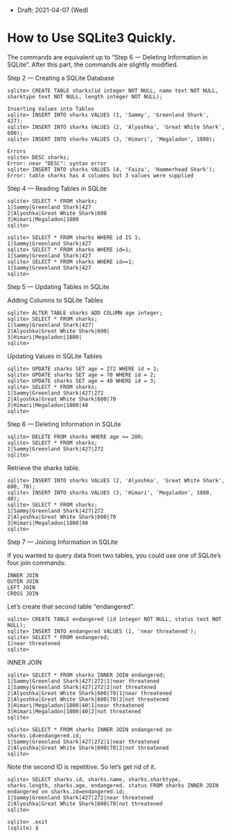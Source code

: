 * Draft: 2021-04-07 (Wed)

# How to Use SQLite3 Quickly.

The commands are equivalent up to “Step 6 — Deleting Information in SQLite”. 
After this part, the commands are slightly modified.

Step 2 — Creating a SQLite Database

```sqlite
sqlite> CREATE TABLE sharks(id integer NOT NULL, name text NOT NULL, sharktype text NOT NULL, length integer NOT NULL);
 
Inserting Values into Tables
sqlite> INSERT INTO sharks VALUES (1, 'Sammy', 'Greenland Shark', 427);
sqlite> INSERT INTO sharks VALUES (2, 'Alyoshka', 'Great White Shark', 600);
sqlite> INSERT INTO sharks VALUES (3, 'Himari', 'Megaladon', 1800);
 
Errors
sqlite> DESC sharks;
Error: near "DESC": syntax error
sqlite> INSERT INTO sharks VALUES (4, 'Faiza', 'Hammerhead Shark');
Error: table sharks has 4 columns but 3 values were supplied
```
 
Step 4 — Reading Tables in SQLite

```sqlite
sqlite> SELECT * FROM sharks;
1|Sammy|Greenland Shark|427
2|Alyoshka|Great White Shark|600
3|Himari|Megaladon|1800
sqlite> 

sqlite> SELECT * FROM sharks WHERE id IS 1;
1|Sammy|Greenland Shark|427
sqlite> SELECT * FROM sharks WHERE id=1;
1|Sammy|Greenland Shark|427
sqlite> SELECT * FROM sharks WHERE id==1;
1|Sammy|Greenland Shark|427
sqlite>
```

Step 5 — Updating Tables in SQLite

Adding Columns to SQLite Tables

```sqlite
sqlite> ALTER TABLE sharks ADD COLUMN age integer;
sqlite> SELECT * FROM sharks;
1|Sammy|Greenland Shark|427|
2|Alyoshka|Great White Shark|600|
3|Himari|Megaladon|1800|
sqlite> 
```

Updating Values in SQLite Tables

```sqlite
sqlite> UPDATE sharks SET age = 272 WHERE id = 1;
sqlite> UPDATE sharks SET age = 70 WHERE id = 2;
sqlite> UPDATE sharks SET age = 40 WHERE id = 3;
sqlite> SELECT * FROM sharks;
1|Sammy|Greenland Shark|427|272
2|Alyoshka|Great White Shark|600|70
3|Himari|Megaladon|1800|40
sqlite> 
```

Step 6 — Deleting Information in SQLite

```sqlite
sqlite> DELETE FROM sharks WHERE age <= 200;
sqlite> SELECT * FROM sharks;
1|Sammy|Greenland Shark|427|272
sqlite> 
```

Retrieve the sharks table.

```sqlite
sqlite> INSERT INTO sharks VALUES (2, 'Alyoshka', 'Great White Shark', 600, 70);
sqlite> INSERT INTO sharks VALUES (3, 'Himari', 'Megaladon', 1800, 40);
sqlite> SELECT * FROM sharks;
1|Sammy|Greenland Shark|427|272
2|Alyoshka|Great White Shark|600|70
3|Himari|Megaladon|1800|40
sqlite> 
```

Step 7 — Joining Information in SQLite

If you wanted to query data from two tables, you could use one of SQLite’s four join commands:

```sqlite
INNER JOIN
OUTER JOIN
LEFT JOIN
CROSS JOIN
```

Let’s create that second table “endangered”.

```sqlite
sqlite> CREATE TABLE endangered (id integer NOT NULL, status text NOT NULL);
sqlite> INSERT INTO endangered VALUES (1, 'near threatened');
sqlite> SELECT * FROM endangered;
1|near threatened
sqlite> 
```
INNER JOIN

```sqlite
sqlite> SELECT * FROM sharks INNER JOIN endangered;
1|Sammy|Greenland Shark|427|272|1|near threatened
1|Sammy|Greenland Shark|427|272|2|not threatened
2|Alyoshka|Great White Shark|600|70|1|near threatened
2|Alyoshka|Great White Shark|600|70|2|not threatened
3|Himari|Megaladon|1800|40|1|near threatened
3|Himari|Megaladon|1800|40|2|not threatened
sqlite> 

sqlite> SELECT * FROM sharks INNER JOIN endangered on sharks.id=endangered.id;
1|Sammy|Greenland Shark|427|272|1|near threatened
2|Alyoshka|Great White Shark|600|70|2|not threatened
sqlite> 
```

Note the second ID is repetitive. So let’s get rid of it.

```sqlite
sqlite> SELECT sharks.id, sharks.name, sharks.sharktype, sharks.length, sharks.age, endangered. status FROM sharks INNER JOIN endangered on sharks.id=endangered.id;
1|Sammy|Greenland Shark|427|272|near threatened
2|Alyoshka|Great White Shark|600|70|not threatened
sqlite> 
```

```sqlite
sqlite> .exit
(sqlite) $
```
